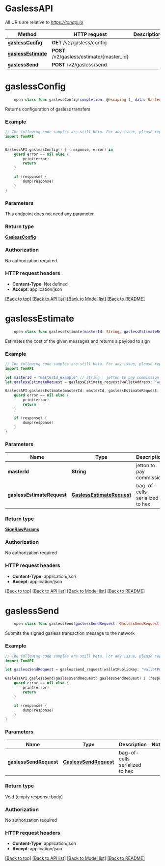 # GaslessAPI

All URIs are relative to *https://tonapi.io*

Method | HTTP request | Description
------------- | ------------- | -------------
[**gaslessConfig**](GaslessAPI.md#gaslessconfig) | **GET** /v2/gasless/config | 
[**gaslessEstimate**](GaslessAPI.md#gaslessestimate) | **POST** /v2/gasless/estimate/{master_id} | 
[**gaslessSend**](GaslessAPI.md#gaslesssend) | **POST** /v2/gasless/send | 


# **gaslessConfig**
```swift
    open class func gaslessConfig(completion: @escaping (_ data: GaslessConfig?, _ error: Error?) -> Void)
```



Returns configuration of gasless transfers

### Example
```swift
// The following code samples are still beta. For any issue, please report via http://github.com/OpenAPITools/openapi-generator/issues/new
import TonAPI


GaslessAPI.gaslessConfig() { (response, error) in
    guard error == nil else {
        print(error)
        return
    }

    if (response) {
        dump(response)
    }
}
```

### Parameters
This endpoint does not need any parameter.

### Return type

[**GaslessConfig**](GaslessConfig.md)

### Authorization

No authorization required

### HTTP request headers

 - **Content-Type**: Not defined
 - **Accept**: application/json

[[Back to top]](#) [[Back to API list]](../README.md#documentation-for-api-endpoints) [[Back to Model list]](../README.md#documentation-for-models) [[Back to README]](../README.md)

# **gaslessEstimate**
```swift
    open class func gaslessEstimate(masterId: String, gaslessEstimateRequest: GaslessEstimateRequest, completion: @escaping (_ data: SignRawParams?, _ error: Error?) -> Void)
```



Estimates the cost of the given messages and returns a payload to sign

### Example
```swift
// The following code samples are still beta. For any issue, please report via http://github.com/OpenAPITools/openapi-generator/issues/new
import TonAPI

let masterId = "masterId_example" // String | jetton to pay commission
let gaslessEstimateRequest = gaslessEstimate_request(walletAddress: "walletAddress_example", walletPublicKey: "walletPublicKey_example", messages: [gaslessEstimate_request_messages_inner(boc: "boc_example")]) // GaslessEstimateRequest | bag-of-cells serialized to hex

GaslessAPI.gaslessEstimate(masterId: masterId, gaslessEstimateRequest: gaslessEstimateRequest) { (response, error) in
    guard error == nil else {
        print(error)
        return
    }

    if (response) {
        dump(response)
    }
}
```

### Parameters

Name | Type | Description  | Notes
------------- | ------------- | ------------- | -------------
 **masterId** | **String** | jetton to pay commission | 
 **gaslessEstimateRequest** | [**GaslessEstimateRequest**](GaslessEstimateRequest.md) | bag-of-cells serialized to hex | 

### Return type

[**SignRawParams**](SignRawParams.md)

### Authorization

No authorization required

### HTTP request headers

 - **Content-Type**: application/json
 - **Accept**: application/json

[[Back to top]](#) [[Back to API list]](../README.md#documentation-for-api-endpoints) [[Back to Model list]](../README.md#documentation-for-models) [[Back to README]](../README.md)

# **gaslessSend**
```swift
    open class func gaslessSend(gaslessSendRequest: GaslessSendRequest, completion: @escaping (_ data: Void?, _ error: Error?) -> Void)
```



Submits the signed gasless transaction message to the network

### Example
```swift
// The following code samples are still beta. For any issue, please report via http://github.com/OpenAPITools/openapi-generator/issues/new
import TonAPI

let gaslessSendRequest = gaslessSend_request(walletPublicKey: "walletPublicKey_example", boc: "boc_example") // GaslessSendRequest | bag-of-cells serialized to hex

GaslessAPI.gaslessSend(gaslessSendRequest: gaslessSendRequest) { (response, error) in
    guard error == nil else {
        print(error)
        return
    }

    if (response) {
        dump(response)
    }
}
```

### Parameters

Name | Type | Description  | Notes
------------- | ------------- | ------------- | -------------
 **gaslessSendRequest** | [**GaslessSendRequest**](GaslessSendRequest.md) | bag-of-cells serialized to hex | 

### Return type

Void (empty response body)

### Authorization

No authorization required

### HTTP request headers

 - **Content-Type**: application/json
 - **Accept**: application/json

[[Back to top]](#) [[Back to API list]](../README.md#documentation-for-api-endpoints) [[Back to Model list]](../README.md#documentation-for-models) [[Back to README]](../README.md)

